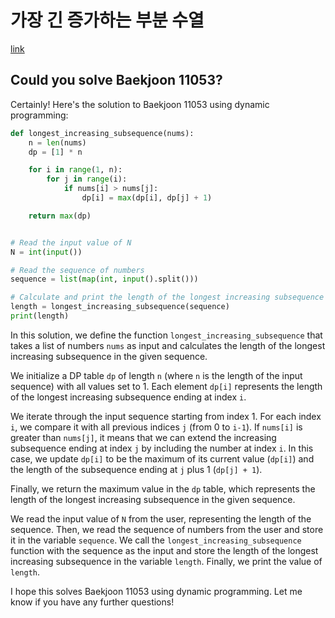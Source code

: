 # 가장 긴 증가하는 부분 수열 

[link](https://www.acmicpc.net/problem/11053)

## Could you solve Baekjoon 11053?

Certainly! Here's the solution to Baekjoon 11053 using dynamic programming:

```python
def longest_increasing_subsequence(nums):
    n = len(nums)
    dp = [1] * n

    for i in range(1, n):
        for j in range(i):
            if nums[i] > nums[j]:
                dp[i] = max(dp[i], dp[j] + 1)

    return max(dp)


# Read the input value of N
N = int(input())

# Read the sequence of numbers
sequence = list(map(int, input().split()))

# Calculate and print the length of the longest increasing subsequence
length = longest_increasing_subsequence(sequence)
print(length)
```

In this solution, we define the function `longest_increasing_subsequence` that takes a list of numbers `nums` as input and calculates the length of the longest increasing subsequence in the given sequence.

We initialize a DP table `dp` of length `n` (where `n` is the length of the input sequence) with all values set to 1. Each element `dp[i]` represents the length of the longest increasing subsequence ending at index `i`.

We iterate through the input sequence starting from index 1. For each index `i`, we compare it with all previous indices `j` (from 0 to `i-1`). If `nums[i]` is greater than `nums[j]`, it means that we can extend the increasing subsequence ending at index `j` by including the number at index `i`. In this case, we update `dp[i]` to be the maximum of its current value (`dp[i]`) and the length of the subsequence ending at `j` plus 1 (`dp[j] + 1`).

Finally, we return the maximum value in the `dp` table, which represents the length of the longest increasing subsequence in the given sequence.

We read the input value of `N` from the user, representing the length of the sequence. Then, we read the sequence of numbers from the user and store it in the variable `sequence`. We call the `longest_increasing_subsequence` function with the sequence as the input and store the length of the longest increasing subsequence in the variable `length`. Finally, we print the value of `length`.

I hope this solves Baekjoon 11053 using dynamic programming. Let me know if you have any further questions!
